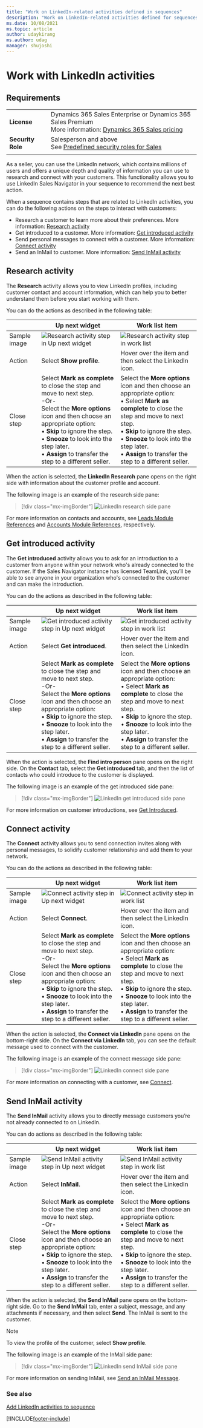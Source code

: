 ```yaml
---
title: "Work on LinkedIn-related activities defined in sequences"
description: "Work on LinkedIn-related activities defined for sequences in sales accelerator to display steps in work list and Up next widget."
ms.date: 10/08/2021
ms.topic: article
author: udaykirang
ms.author: udag
manager: shujoshi
---
```

# Work with LinkedIn activities 

## Requirements
|  | |
|-----------------------|---------|
| **License** | Dynamics 365 Sales Enterprise or Dynamics 365 Sales Premium <br>More information: [Dynamics 365 Sales pricing](https://dynamics.microsoft.com/sales/pricing/) |
| **Security Role** | Salesperson and above <br>  See [Predefined security roles for Sales](security-roles-for-sales.md)|
|||


As a seller, you can use the LinkedIn network, which contains millions of users and offers a unique depth and quality of information you can use to research and connect with your customers. This functionality allows you to use LinkedIn Sales Navigator in your sequence to recommend the next best action.

When a sequence contains steps that are related to LinkedIn activities, you can do the following actions on the steps to interact with customers:

-	Research a customer to learn more about their preferences. More information: [Research activity](#research-activity)
-	Get introduced to a customer. More information: [Get introduced activity](#get-introduced-activity)
-	Send personal messages to connect with a customer. More information: [Connect activity](#connect-activity)
-	Send an InMail to customer. More information: [Send InMail activity](#send-inmail-activity)

## Research activity

The **Research** activity allows you to view LinkedIn profiles, including customer contact and account information, which can help you to better understand them before you start working with them.

You can do the actions as described in the following table:

|              | Up next widget | Work list item |
|--------------|----------------|----------------|
| Sample image | ![Research activity step in Up next widget](media/sa-linkedin-activity-research-step.png "Research activity step in Up next widget") | ![Research activity step in work list](media/sa-linkedin-activity-research-step-work-list.png "Research activity step in work list")|
| Action | Select **Show profile**. | Hover over the item and then select the LinkedIn icon. |
| Close step | Select **Mark as complete** to close the step and move to next step. <br>-Or-<br>Select the **More options** icon and then choose an appropriate option:<br>•	**Skip** to ignore the step.<br>•	**Snooze** to look into the step later.<br>•	**Assign** to transfer the step to a different seller. | Select the **More options** icon and then choose an appropriate option:<br>•	Select **Mark as complete** to close the step and move to next step.<br>•	**Skip** to ignore the step.<br>•	**Snooze** to look into the step later.<br>•	**Assign** to transfer the step to a different seller. |

When the action is selected, the **LinkedIn Research** pane opens on the right side with information about the customer profile and account. 

The following image is an example of the research side pane:
 
>[!div class="mx-imgBorder"]
>![LinkedIn research side pane](media/sa-linkedin-research-side-pane.png "LinkedIn research side pane")

For more information on contacts and accounts, see [Leads Module References](/linkedin/sales/display-services/leads-screenshots) and [Accounts Module References](/linkedin/sales/display-services/accounts-screenshots), respectively.

## Get introduced activity

The **Get introduced** activity allows you to ask for an introduction to a customer from anyone within your network who's already connected to the customer. If the Sales Navigator instance has licensed TeamLink, you’ll be able to see anyone in your organization who's connected to the customer and can make the introduction.

You can do the actions as described in the following table:

|              | Up next widget | Work list item |
|--------------|----------------|----------------|
| Sample image | ![Get introduced activity step in Up next widget](media/sa-linkedin-activity-get-introduced-step.png "Get introduced activity step in Up next widget") | ![Get introduced activity step in work list](media/sa-linkedin-activity-get-introduced-step-work-list.png "Get introduced activity step in work list")|
| Action | Select **Get introduced**. | Hover over the item and then select the LinkedIn icon. |
| Close step | Select **Mark as complete** to close the step and move to next step. <br>-Or-<br>Select the **More options** icon and then choose an appropriate option:<br>•	**Skip** to ignore the step.<br>•	**Snooze** to look into the step later.<br>•	**Assign** to transfer the step to a different seller. | Select the **More options** icon and then choose an appropriate option:<br>•	Select **Mark as complete** to close the step and move to next step.<br>•	**Skip** to ignore the step.<br>•	**Snooze** to look into the step later.<br>•	**Assign** to transfer the step to a different seller. |

When the action is selected, the **Find intro person** pane opens on the right side. On the **Contact** tab, select the **Get introduced** tab, and then the list of contacts who could introduce to the customer is displayed.  

The following image is an example of the get introduced side pane:

>[!div class="mx-imgBorder"]
>![LinkedIn get introduced side pane](media/sa-linkedin-get-introduced-side-pane.png "LinkedIn get introduced side pane") 

For more information on customer introductions, see [Get Introduced](/linkedin/sales/display-services/leads-screenshots#get-introduced).

## Connect activity

The **Connect** activity allows you to send connection invites along with personal messages, to solidify customer relationship and add them to your network.

You can do the actions as described in the following table:

|              | Up next widget | Work list item |
|--------------|----------------|----------------|
| Sample image | ![Connect activity step in Up next widget](media/sa-linkedin-activity-connect-step.png "Connect activity step in Up next widget") | ![Connect activity step in work list](media/sa-linkedin-activity-connect-step-work-list.png "Connect activity step in work list")|
| Action | Select **Connect**. | Hover over the item and then select the LinkedIn icon. |
| Close step | Select **Mark as complete** to close the step and move to next step. <br>-Or-<br>Select the **More options** icon and then choose an appropriate option:<br>•	**Skip** to ignore the step.<br>•	**Snooze** to look into the step later.<br>•	**Assign** to transfer the step to a different seller. | Select the **More options** icon and then choose an appropriate option:<br>•	Select **Mark as complete** to close the step and move to next step.<br>•	**Skip** to ignore the step.<br>•	**Snooze** to look into the step later.<br>•	**Assign** to transfer the step to a different seller. |

When the action is selected, the **Connect via LinkedIn** pane opens on the bottom-right side. On the **Connect via LinkedIn** tab, you can see the default message used to connect with the customer.

The following image is an example of the connect message side pane:

>[!div class="mx-imgBorder"]
>![LinkedIn connect side pane](media/sa-linkedin-connect-side-pane.png "LinkedIn connect side pane") 

For more information on connecting with a customer, see [Connect](/linkedin/sales/display-services/leads-screenshots#connect).

## Send InMail activity

The **Send InMail** activity allows you to directly message customers you’re not already connected to on LinkedIn.

You can do actions as described in the following table:

|              | Up next widget | Work list item |
|--------------|----------------|----------------|
| Sample image | ![Send InMail activity step in Up next widget](media/sa-linkedin-activity-send-inmail-step.png "Send InMail activity step in Up next widget") | ![Send InMail activity step in work list](media/sa-linkedin-activity-send-inmail-step-work-list.png "Send InMail activity step in work list")|
| Action | Select **InMail**. | Hover over the item and then select the LinkedIn icon. |
| Close step | Select **Mark as complete** to close the step and move to next step. <br>-Or-<br>Select the **More options** icon and then choose an appropriate option:<br>•	**Skip** to ignore the step.<br>•	**Snooze** to look into the step later.<br>•	**Assign** to transfer the step to a different seller. | Select the **More options** icon and then choose an appropriate option:<br>•	Select **Mark as complete** to close the step and move to next step.<br>•	**Skip** to ignore the step.<br>•	**Snooze** to look into the step later.<br>•	**Assign** to transfer the step to a different seller. |

When the action is selected, the **Send InMail** pane opens on the bottom-right side. Go to the **Send InMail** tab, enter a subject, message, and any attachments if necessary, and then select **Send**. The InMail is sent to the customer.

> [!NOTE]
> To view the profile of the customer, select **Show profile**.

The following image is an example of the InMail side pane:

>[!div class="mx-imgBorder"]
>![LinkedIn send InMail side pane](media/sa-linkedin-send-inmail-side-pane.png "LinkedIn send InMail side pane") 
 
For more information on sending InMail, see [Send an InMail Message](https://www.linkedin.com/help/linkedin/answer/437).


### See also

[Add LinkedIn activities to sequence](linkedin-activities-sequence.md)

[!INCLUDE[footer-include](../includes/footer-banner.md)]
